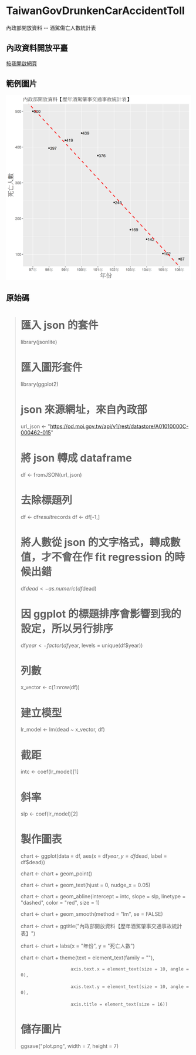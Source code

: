 ﻿# TaiwanGovDrunkenCarAccidentToll
內政部開放資料 -- 酒駕傷亡人數統計表

## 內政資料開放平臺
[按我開啟網頁](https://data.moi.gov.tw/)

## 範例圖片
![範例圖片](https://github.com/telunyang/TaiwanGovDrunkenCarAccidentToll/blob/master/plot.png)

## 原始碼
> # 匯入 json 的套件
> library(jsonlite)
> 
> # 匯入圖形套件
> library(ggplot2)
> 
> # json 來源網址，來自內政部
> url_json <- "https://od.moi.gov.tw/api/v1/rest/datastore/A01010000C-000462-015"
> 
> # 將 json 轉成 dataframe
> df <- fromJSON(url_json)
> 
> # 去除標題列
> df <- df$result$records
> df <- df[-1,]
> 
> # 將人數從 json 的文字格式，轉成數值，才不會在作 fit regression 的時候出錯
> df$dead <- as.numeric(df$dead)
> 
> # 因 ggplot 的標題排序會影響到我的設定，所以另行排序
> df$year <- factor(df$year, levels = unique(df$year))
> 
> # 列數
> x_vector <- c(1:nrow(df))
> 
> # 建立模型
> lr_model <- lm(dead ~ x_vector, df)
> 
> # 截距
> intc <- coef(lr_model)[1]
> 
> # 斜率
> slp <- coef(lr_model)[2]
> 
> # 製作圖表
> chart <- ggplot(data = df, aes(x = df$year, y = df$dead, label = df$dead))
> 
> chart <- chart + geom_point()
> 
> chart <- chart + geom_text(hjust = 0, nudge_x = 0.05)
> 
> chart <- chart + geom_abline(intercept = intc, slope = slp, linetype = "dashed", color = "red", size = 1)
> 
> chart <- chart + geom_smooth(method = "lm", se = FALSE)
> 
> chart <- chart + ggtitle("內政部開放資料【歷年酒駕肇事交通事故統計表】")
> 
> chart <- chart + labs(x = "年份", y = "死亡人數")
> 
> chart <- chart + theme(text = element_text(family = ""), 
> 
>                        axis.text.x = element_text(size = 10, angle = 0), 
> 
>                        axis.text.y = element_text(size = 10, angle = 0), 
> 
>                        axis.title = element_text(size = 16))
> 
> 
> # 儲存圖片
> ggsave("plot.png", width = 7, height = 7)

